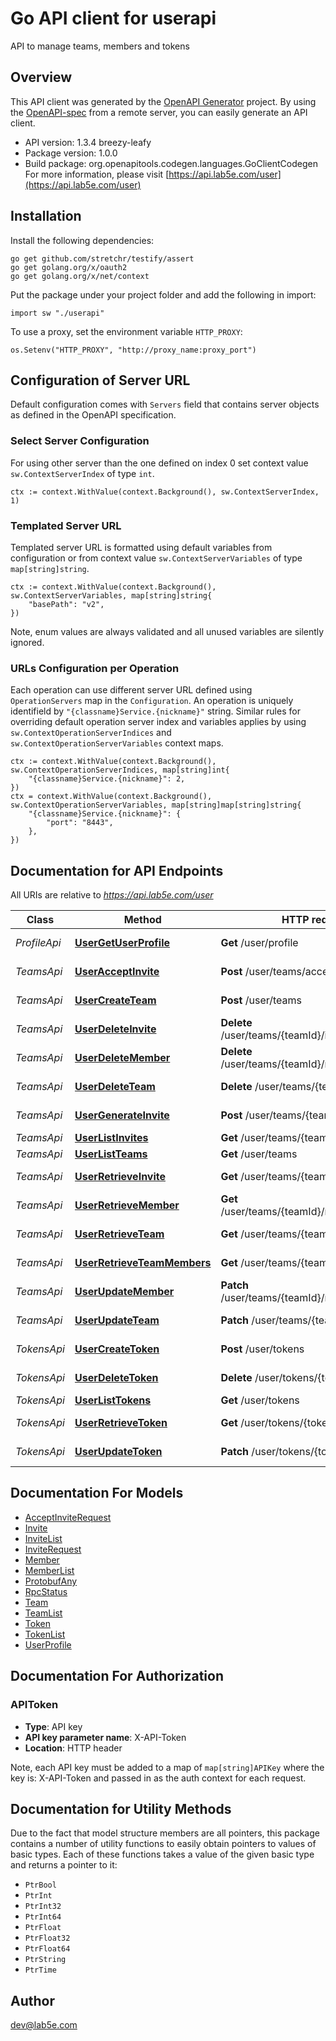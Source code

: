 # Go API client for userapi

API to manage teams, members and tokens

## Overview
This API client was generated by the [OpenAPI Generator](https://openapi-generator.tech) project.  By using the [OpenAPI-spec](https://www.openapis.org/) from a remote server, you can easily generate an API client.

- API version: 1.3.4 breezy-leafy
- Package version: 1.0.0
- Build package: org.openapitools.codegen.languages.GoClientCodegen
For more information, please visit [https://api.lab5e.com/user](https://api.lab5e.com/user)

## Installation

Install the following dependencies:

```shell
go get github.com/stretchr/testify/assert
go get golang.org/x/oauth2
go get golang.org/x/net/context
```

Put the package under your project folder and add the following in import:

```golang
import sw "./userapi"
```

To use a proxy, set the environment variable `HTTP_PROXY`:

```golang
os.Setenv("HTTP_PROXY", "http://proxy_name:proxy_port")
```

## Configuration of Server URL

Default configuration comes with `Servers` field that contains server objects as defined in the OpenAPI specification.

### Select Server Configuration

For using other server than the one defined on index 0 set context value `sw.ContextServerIndex` of type `int`.

```golang
ctx := context.WithValue(context.Background(), sw.ContextServerIndex, 1)
```

### Templated Server URL

Templated server URL is formatted using default variables from configuration or from context value `sw.ContextServerVariables` of type `map[string]string`.

```golang
ctx := context.WithValue(context.Background(), sw.ContextServerVariables, map[string]string{
	"basePath": "v2",
})
```

Note, enum values are always validated and all unused variables are silently ignored.

### URLs Configuration per Operation

Each operation can use different server URL defined using `OperationServers` map in the `Configuration`.
An operation is uniquely identifield by `"{classname}Service.{nickname}"` string.
Similar rules for overriding default operation server index and variables applies by using `sw.ContextOperationServerIndices` and `sw.ContextOperationServerVariables` context maps.

```
ctx := context.WithValue(context.Background(), sw.ContextOperationServerIndices, map[string]int{
	"{classname}Service.{nickname}": 2,
})
ctx = context.WithValue(context.Background(), sw.ContextOperationServerVariables, map[string]map[string]string{
	"{classname}Service.{nickname}": {
		"port": "8443",
	},
})
```

## Documentation for API Endpoints

All URIs are relative to *https://api.lab5e.com/user*

Class | Method | HTTP request | Description
------------ | ------------- | ------------- | -------------
*ProfileApi* | [**UserGetUserProfile**](docs/ProfileApi.md#usergetuserprofile) | **Get** /user/profile | Logged in profile
*TeamsApi* | [**UserAcceptInvite**](docs/TeamsApi.md#useracceptinvite) | **Post** /user/teams/accept | Accept invite
*TeamsApi* | [**UserCreateTeam**](docs/TeamsApi.md#usercreateteam) | **Post** /user/teams | Create team
*TeamsApi* | [**UserDeleteInvite**](docs/TeamsApi.md#userdeleteinvite) | **Delete** /user/teams/{teamId}/invites/{code} | Delete invite
*TeamsApi* | [**UserDeleteMember**](docs/TeamsApi.md#userdeletemember) | **Delete** /user/teams/{teamId}/members/{userId} | Remove member
*TeamsApi* | [**UserDeleteTeam**](docs/TeamsApi.md#userdeleteteam) | **Delete** /user/teams/{teamId} | Remove team
*TeamsApi* | [**UserGenerateInvite**](docs/TeamsApi.md#usergenerateinvite) | **Post** /user/teams/{teamId}/invites | Generate invite
*TeamsApi* | [**UserListInvites**](docs/TeamsApi.md#userlistinvites) | **Get** /user/teams/{teamId}/invites | List invites
*TeamsApi* | [**UserListTeams**](docs/TeamsApi.md#userlistteams) | **Get** /user/teams | List teams
*TeamsApi* | [**UserRetrieveInvite**](docs/TeamsApi.md#userretrieveinvite) | **Get** /user/teams/{teamId}/invites/{code} | Retrieve invite
*TeamsApi* | [**UserRetrieveMember**](docs/TeamsApi.md#userretrievemember) | **Get** /user/teams/{teamId}/members/{userId} | Retrieve member
*TeamsApi* | [**UserRetrieveTeam**](docs/TeamsApi.md#userretrieveteam) | **Get** /user/teams/{teamId} | Retrieve team
*TeamsApi* | [**UserRetrieveTeamMembers**](docs/TeamsApi.md#userretrieveteammembers) | **Get** /user/teams/{teamId}/members | List members
*TeamsApi* | [**UserUpdateMember**](docs/TeamsApi.md#userupdatemember) | **Patch** /user/teams/{teamId}/members/{userId} | Update member
*TeamsApi* | [**UserUpdateTeam**](docs/TeamsApi.md#userupdateteam) | **Patch** /user/teams/{teamId} | Update team
*TokensApi* | [**UserCreateToken**](docs/TokensApi.md#usercreatetoken) | **Post** /user/tokens | Create token
*TokensApi* | [**UserDeleteToken**](docs/TokensApi.md#userdeletetoken) | **Delete** /user/tokens/{token} | Remove token
*TokensApi* | [**UserListTokens**](docs/TokensApi.md#userlisttokens) | **Get** /user/tokens | List tokens
*TokensApi* | [**UserRetrieveToken**](docs/TokensApi.md#userretrievetoken) | **Get** /user/tokens/{token} | Retrieve token
*TokensApi* | [**UserUpdateToken**](docs/TokensApi.md#userupdatetoken) | **Patch** /user/tokens/{token} | Update token


## Documentation For Models

 - [AcceptInviteRequest](docs/AcceptInviteRequest.md)
 - [Invite](docs/Invite.md)
 - [InviteList](docs/InviteList.md)
 - [InviteRequest](docs/InviteRequest.md)
 - [Member](docs/Member.md)
 - [MemberList](docs/MemberList.md)
 - [ProtobufAny](docs/ProtobufAny.md)
 - [RpcStatus](docs/RpcStatus.md)
 - [Team](docs/Team.md)
 - [TeamList](docs/TeamList.md)
 - [Token](docs/Token.md)
 - [TokenList](docs/TokenList.md)
 - [UserProfile](docs/UserProfile.md)


## Documentation For Authorization



### APIToken

- **Type**: API key
- **API key parameter name**: X-API-Token
- **Location**: HTTP header

Note, each API key must be added to a map of `map[string]APIKey` where the key is: X-API-Token and passed in as the auth context for each request.


## Documentation for Utility Methods

Due to the fact that model structure members are all pointers, this package contains
a number of utility functions to easily obtain pointers to values of basic types.
Each of these functions takes a value of the given basic type and returns a pointer to it:

* `PtrBool`
* `PtrInt`
* `PtrInt32`
* `PtrInt64`
* `PtrFloat`
* `PtrFloat32`
* `PtrFloat64`
* `PtrString`
* `PtrTime`

## Author

dev@lab5e.com

